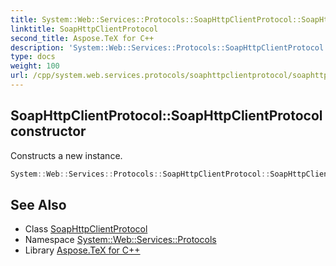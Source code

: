 ```yaml
---
title: System::Web::Services::Protocols::SoapHttpClientProtocol::SoapHttpClientProtocol constructor
linktitle: SoapHttpClientProtocol
second_title: Aspose.TeX for C++
description: 'System::Web::Services::Protocols::SoapHttpClientProtocol::SoapHttpClientProtocol constructor. Constructs a new instance in C++.'
type: docs
weight: 100
url: /cpp/system.web.services.protocols/soaphttpclientprotocol/soaphttpclientprotocol/
---
```

## SoapHttpClientProtocol::SoapHttpClientProtocol constructor


Constructs a new instance.

```cpp
System::Web::Services::Protocols::SoapHttpClientProtocol::SoapHttpClientProtocol()
```

## See Also

* Class [SoapHttpClientProtocol](../)
* Namespace [System::Web::Services::Protocols](../../)
* Library [Aspose.TeX for C++](../../../)

